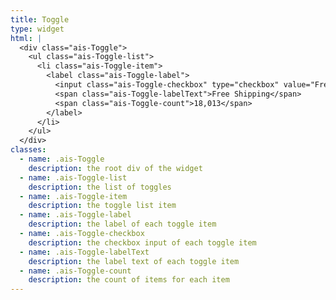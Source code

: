 ```yaml
---
title: Toggle
type: widget
html: |
  <div class="ais-Toggle">
    <ul class="ais-Toggle-list">
      <li class="ais-Toggle-item">
        <label class="ais-Toggle-label">
          <input class="ais-Toggle-checkbox" type="checkbox" value="Free Shipping" />
          <span class="ais-Toggle-labelText">Free Shipping</span>
          <span class="ais-Toggle-count">18,013</span>
        </label>
      </li>
    </ul>
  </div>
classes:
  - name: .ais-Toggle
    description: the root div of the widget
  - name: .ais-Toggle-list
    description: the list of toggles
  - name: .ais-Toggle-item
    description: the toggle list item
  - name: .ais-Toggle-label
    description: the label of each toggle item
  - name: .ais-Toggle-checkbox
    description: the checkbox input of each toggle item
  - name: .ais-Toggle-labelText
    description: the label text of each toggle item
  - name: .ais-Toggle-count
    description: the count of items for each item
---
```

